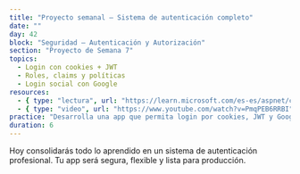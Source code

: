 ```yaml
---
title: "Proyecto semanal – Sistema de autenticación completo"
date: ""
day: 42
block: "Seguridad – Autenticación y Autorización"
section: "Proyecto de Semana 7"
topics:
  - Login con cookies + JWT
  - Roles, claims y políticas
  - Login social con Google
resources:
  - { type: "lectura", url: "https://learn.microsoft.com/es-es/aspnet/core/security/authentication/" }
  - { type: "video", url: "https://www.youtube.com/watch?v=PmqPEB6RRBI" }
practice: "Desarrolla una app que permita login por cookies, JWT y Google, con autorización por roles y claims."
duration: 6
---
```


Hoy consolidarás todo lo aprendido en un sistema de autenticación profesional. Tu app será segura, flexible y lista para producción.